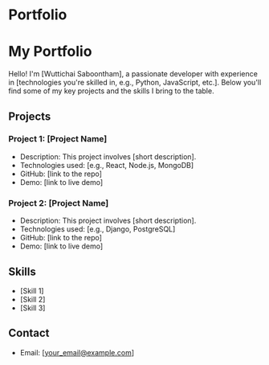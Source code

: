 # Portfolio
# My Portfolio

Hello! I'm [Wuttichai Saboontham], a passionate developer with experience in [technologies you're skilled in, e.g., Python, JavaScript, etc.]. Below you'll find some of my key projects and the skills I bring to the table.

## Projects

### Project 1: [Project Name]
- Description: This project involves [short description].
- Technologies used: [e.g., React, Node.js, MongoDB]
- GitHub: [link to the repo]
- Demo: [link to live demo]

### Project 2: [Project Name]
- Description: This project involves [short description].
- Technologies used: [e.g., Django, PostgreSQL]
- GitHub: [link to the repo]
- Demo: [link to live demo]

## Skills
- [Skill 1]
- [Skill 2]
- [Skill 3]

## Contact
- Email: [your_email@example.com]
